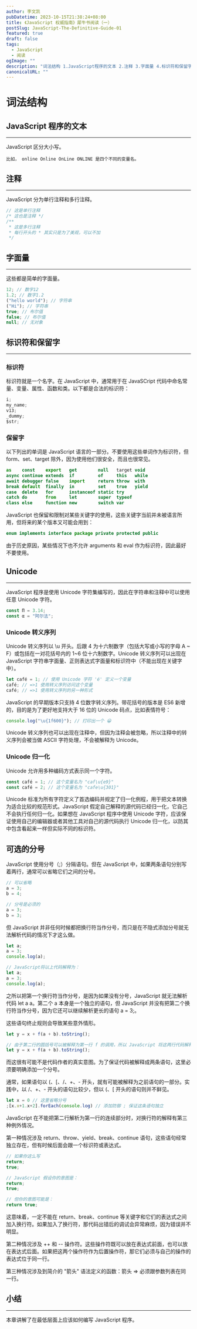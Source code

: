 ```yaml
---
author: 李文凯
pubDatetime: 2023-10-15T21:38:24+08:00
title: 《JavaScript 权威指南》犀牛书阅读（一）
postSlug: JavaScript-The-Definitive-Guide-01
featured: true
draft: false
tags:
  - JavaScript
  - 阅读
ogImage: ""
description: "词法结构 1.JavaScript程序的文本 2.注释 3.字面量 4.标识符和保留字 5.Unicode 6.可选的分号 7.小结"
canonicalURL: ""
---
```


# 词法结构

## JavaScript 程序的文本

---

JavaScript 区分大小写。

```
比如， online Online OnLine ONLINE 是四个不同的变量名。
```

## 注释

---

JavaScript 分为单行注释和多行注释。

```js
// 这是单行注释
/* 这也是注释 */
/**
 * 这是多行注释
 * 每行开头的 * 其实只是为了美观，可以不加
 */
```

## 字面量

---

这些都是简单的字面量。

```js
12; // 数字12
1.2; // 数字1.2
("hello world"); // 字符串
("Hi"); // 字符串
true; // 布尔值
false; // 布尔值
null; // 无对象
```

## 标识符和保留字

---

### 标识符

标识符就是一个名字。在 JavaScript 中，通常用于在 JavaSCript 代码中命名常量、变量、属性、函数和类。以下都是合法的标识符：

```js
i;
my_name;
v13;
_dummy;
$str;
```

### 保留字

以下列出的单词是 JavaScript 语言的一部分。不要使用这些单词作为标识符，但 form、set、target 除外，因为使用他们很安全，而且也很常见。

```js
as    const    export   get        null   target void
async continue extends  if         of     this   while
await debugger false    import     return throw  with
break default  finally  in         set    true   yield
case  delete   for      instanceof static try
catch do       from     let        super  typeof
class else     function new        switch var
```

JavaScript 也保留和限制对某些关键字的使用，这些关键字当前并未被语言所用，但将来的某个版本又可能会用到：

```js
enum implements interface package private protected public
```

由于历史原因，某些情况下也不允许 arguments 和 eval 作为标识符，因此最好不要使用。

## Unicode

---

JavaScript 程序是使用 Unicode 字符集编写的，因此在字符串和注释中可以使用任意 Unicode 字符。

```js
const Π = 3.14;
const α = "阿尔法";
```

### Unicode 转义序列

Unicode 转义序列以 \u 开头。后跟 4 为十六制数字（包括大写或小写的字母 A ~ F）或包括在一对花括号内的 1~6 位十六制数字。Unicode 转义序列可以出现在 JavaScript 字符串字面量、正则表达式字面量和标识符中（不能出现在关键字中）。

```js
let café = 1; // 使用 Unicode 字符 'é' 定义一个变量
café; // =>1 使用转义序列访问这个变量
café; // =>1 使用转义序列的另一种形式
```

JavaScript 的早期版本只支持 4 位数字转义序列。带花括号的版本是 ES6 新增的，目的是为了更好地支持大于 16 位的 Unicode 码点，比如表情符号：

```js
console.log("\u{1f600}"); // 打印出一个 😀
```

Unicode 转义序列也可以出现在注释中，但因为注释会被忽略，所以注释中的转义序列会被当做 ASCII 字符处理，不会被解释为 Unicode。

### Unicode 归一化

Unicode 允许用多种编码方式表示同一个字符。

```js
const café = 1; // 这个变量名为 "caf\u{e9}"
const café = 2; // 这个变量名为 "cafe\u{301}"
```

Unicode 标准为所有字符定义了首选编码并规定了归一化例程，用于把文本转换为适合比较的规范形式。JavaScript 假定自己解释的源代码已经归一化，它自己不会执行任何归一化。如果想在 JavaScript 程序中使用 Unicode 字符，应该保证使用自己的编辑器或者其他工具对自己的源代码执行 Unicode 归一化，以防其中包含看起来一样但实际不同的标识符。

## 可选的分号

JavaScript 使用分号（;）分隔语句。但在 JavaScript 中，如果两条语句分别写着两行，通常可以省略它们之间的分号。

```js
// 可以省略
a = 3;
b = 4;

// 分号是必须的
a = 3;
b = 3;
```

但 JavaScript 并非任何时候都把换行符当作分号，而只是在不隐式添加分号就无法解析代码的情况下才这么做。

```js
let a;
a = 3;
console.log(a);

// JavaScript将以上代码解释为：
let a;
a = 3;
console.log(a);
```

之所以把第一个换行符当作分号，是因为如果没有分号，JavaScript 就无法解析代码 let a a。第二个 a 本身是一个独立的语句，但 JavaScript 并没有把第二个换行符当作分号，因为它还可以继续解析更长的语句 a = 3;。

这些语句终止规则会导致某些意外情形。

```js
let y = x + f(a + b).toString();

// 由于第二行的圆括号可以被解释为第一行 f 的调用，所以 JavaScript 将这两行代码解释为：
let y = x + f(a + b).toString();
```

而这很有可能不是代码作者的真实意图。为了保证代码被解释成两条语句，这里必须要明确添加一个分号。

通常，如果语句以 (、[、/、+、- 开头，就有可能被解释为之前语句的一部分。实践中，以 /、+、- 开头的语句比较少，但以 (、[ 开头的语句则并不鲜见。

```js
let x = 0 // 这里省略分号
;[x.x+1.x+2].forEach(console.log) // 添加防御 ; 保证这条语句独立
```

JavaScript 在不能把第二行解析为第一行的连续部分时，对换行符的解释有第三种例外情况。

第一种情况涉及 return、throw、yield、break、continue 语句，这些语句经常独立存在，但有时候后面会跟一个标识符或表达式。

```js
// 如果你这么写
return;
true;

// JavaScript 假设你的意图是：
return;
true;

// 但你的意图可能是：
return true;
```

这意味着，一定不能在 return、break、continue 等关键字和它们的表达式之间加入换行符。如果加入了换行符，那代码出错后的调试会异常麻烦，因为错误并不明显。

第二种情况涉及 ++ 和 -- 操作符。这些操作符既可以放在表达式前面，也可以放在表达式后面。如果把这两个操作符作为后置操作符，那它们必须与自己的操作的表达式位于同一行。

第三种情况涉及到简介的 "箭头" 语法定义的函数：箭头 => 必须跟参数列表在同一行。

## 小结

---

本章讲解了在最低层面上应该如何编写 JavaScript 程序。
